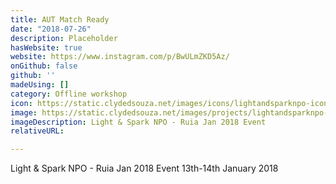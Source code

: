 ```yaml
---
title: AUT Match Ready
date: "2018-07-26"
description: Placeholder
hasWebsite: true
website: https://www.instagram.com/p/BwULmZKD5Az/
onGithub: false
github: ''
madeUsing: []
category: Offline workshop
icon: https://static.clydedsouza.net/images/icons/lightandsparknpo-icon.png
image: https://static.clydedsouza.net/images/projects/lightandsparknpo-siteteaser.png
imageDescription: Light & Spark NPO - Ruia Jan 2018 Event
relativeURL: 

---
```


Light & Spark NPO - Ruia Jan 2018 Event 13th-14th January 2018